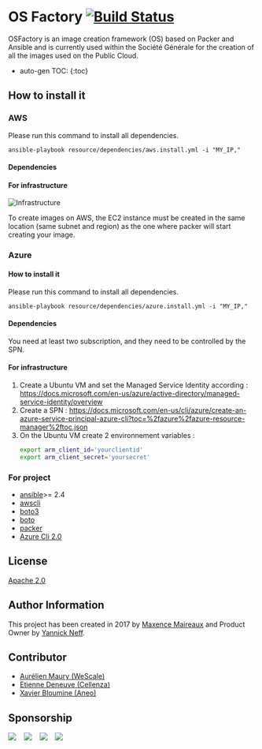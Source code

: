 # OS Factory  [![Build Status](https://travis-ci.org/societe-generale/os-factory.svg?branch=master)](https://travis-ci.org/societe-generale/os-factory)
OSFactory is an image creation framework (OS) based on Packer and Ansible and is currently used within the Société Générale for the creation of all the images used on the Public Cloud.


* auto-gen TOC:
{:toc}

## How to install it

### AWS
Please run this command to install all dependencies.

``` ansible-playbook resource/dependencies/aws.install.yml -i "MY_IP," ```

#### Dependencies
#### For infrastructure
![Infrastructure](resource/img/infrastructure.png)

To create images on AWS, the EC2 instance must be created in the same location (same subnet and region) as the one where packer will start creating your image.


### Azure

#### How to install it

Please run this command to install all dependencies.

``` ansible-playbook resource/dependencies/azure.install.yml -i "MY_IP," ```

#### Dependencies
You need at least two subscription, and they need to be controlled by the SPN.
#### For infrastructure

1. Create a Ubuntu VM and set the Managed Service Identity according :
    https://docs.microsoft.com/en-us/azure/active-directory/managed-service-identity/overview
1. Create a SPN :
    https://docs.microsoft.com/en-us/cli/azure/create-an-azure-service-principal-azure-cli?toc=%2fazure%2fazure-resource-manager%2ftoc.json
1. On the Ubuntu VM create 2 environnement variables :
    ```bash
    export arm_client_id='yourclientid'
    export arm_client_secret='yoursecret'
    ```
### For project
- [ansible](https://www.ansible.com/)>= 2.4
- [awscli](https://aws.amazon.com/en/cli/)
- [boto3](https://github.com/boto/boto3)
- [boto](https://github.com/boto/boto)
- [packer](https://www.packer.io/)
- [Azure Cli 2.0](https://docs.microsoft.com/en-us/cli/azure/install-azure-cli?view=azure-cli-latest)

## License

[Apache 2.0](LICENSE)

## Author Information

This project has been created in 2017 by [Maxence Maireaux](https://github.com/Flemzord/) and Product Owner by [Yannick Neff](https://github.com/yannickneff).

## Contributor
- [Aurélien Maury (WeScale)](https://github.com/aurelienmaury)
- [Etienne Deneuve (Cellenza)](https://github.com/EtienneDeneuve)
- [Xavier Bloumine (Aneo)](https://github.com/BloumineX)

## Sponsorship
[![](resource/img/logo_societe_generale.png)](https://www.societegenerale.fr/)&nbsp;&nbsp;&nbsp;
[![](resource/img/logo_microsoft.png)](https://www.microsoft.com/)&nbsp;&nbsp;&nbsp;
[![](resource/img/logo_wescale.png)](http://www.wescale.fr/)&nbsp;&nbsp;&nbsp;
[![](resource/img/logo_cellenza.png)](http://www.cellenza.com/)
